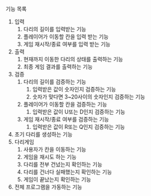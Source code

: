 기능 목록

1. 입력
   1. 다리의 길이를 입력받는 기능
   2. 플레이어가 이동할 칸을 입력 받는 기능
   3. 게임 재시작/종료 여부를 입력 받는 기능
2. 출력
   1. 현재까지 이동한 다리의 상태를 출력하는 기능
   2. 최종 게임 결과를 출력하는 기능
3. 검증
   1. 다리의 길이를 검증하는 기능
      1. 입력받은 값이 숫자인지 검증하는 기능
      2. 숫자가 맞다면 3~20사이의 숫자인지 검증하는 기능
   2. 플레이어가 이동할 칸을 검증하는 기능
      1. 입력받은 값이 U또는 D인지 검증하는 기능
   3. 게임 재시작/종료 여부를 검증하는 기능
      1. 입력받은 값이 R또는 Q인지 검증하는 기능
4. 초기 다리를 생성하는 기능
5. 다리게임
   1. 사용자가 칸을 이동하는 기능
   2. 게임을 재시도 하는 기능
   3. 다리를 전부 건넜는지 확인하는 기능
   4. 다리를 건너다 실패했는지 확인하는 기능
   5. 게임이 끝났는지 확인하는 기능
6. 전체 프로그램을 가동하는 기능
